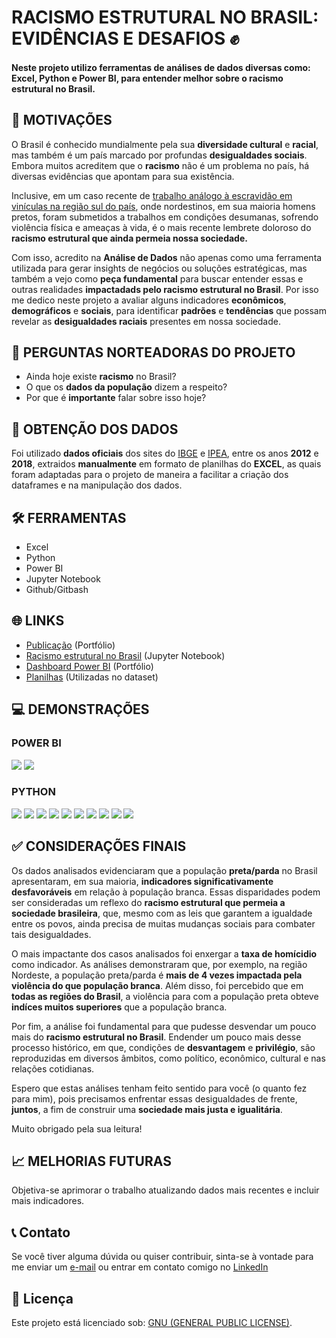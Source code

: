 # RACISMO ESTRUTURAL NO BRASIL: EVIDÊNCIAS E DESAFIOS ✊
#### Neste projeto utilizo ferramentas de análises de dados diversas como: Excel, Python e Power BI, para entender melhor sobre o racismo estrutural no Brasil.

## 🎯 MOTIVAÇÕES
O Brasil é conhecido mundialmente pela sua **diversidade cultural** e **racial**, mas também é um país marcado por profundas **desigualdades sociais**. Embora muitos acreditem que o **racismo** não é um problema no país, há diversas evidências que apontam para sua existência. 

Inclusive, em um caso recente de [trabalho análogo à escravidão em vinículas na região sul do país](https://www.dw.com/pt-br/o-que-se-sabe-sobre-caso-de-trabalho-análogo-à-escravidão-no-rs/a-64865707), onde nordestinos, em sua maioria homens pretos, foram submetidos a trabalhos em condições desumanas, sofrendo violência física e ameaças à vida, é o mais recente lembrete doloroso do **racismo estrutural que ainda permeia nossa sociedade.**

Com isso, acredito na **Análise de Dados** não apenas como uma ferramenta utilizada para gerar insights de negócios ou soluções estratégicas, mas também a vejo como **peça fundamental** para buscar entender essas e outras realidades **impactadads pelo racismo estrutural no Brasil**. Por isso me dedico neste projeto a avaliar alguns indicadores **econômicos**, **demográficos** e **sociais**, para identificar **padrões** e **tendências** que possam revelar as **desigualdades raciais** presentes em nossa sociedade.

## 💭 PERGUNTAS NORTEADORAS DO PROJETO
- Ainda hoje existe **racismo** no Brasil?
- O que os **dados da população** dizem a respeito?
- Por que é **importante** falar sobre isso hoje?
   
## 🎲 OBTENÇÃO DOS DADOS
Foi utilizado **dados oficiais** dos sites do [IBGE](https://www.ibge.gov.br/estatisticas/sociais/populacao/25844-desigualdades-sociais-por-cor-ou-raca.html) e [IPEA](https://www.ipea.gov.br/atlasviolencia/), entre os anos **2012** e **2018**, extraidos **manualmente** em formato de planilhas do **EXCEL**, as quais foram adaptadas para o projeto de maneira a facilitar a criação dos dataframes e na manipulação dos dados.

## 🛠️ FERRAMENTAS
- Excel
- Python
- Power BI
- Jupyter Notebook
- Github/Gitbash
  
## 🌐 LINKS
- [Publicação](https://pinheiro-dataset.github.io/portfolio/racismo.html) (Portfólio)
- [Racismo estrutural no Brasil](https://nbviewer.org/github/Pinheiro-dataset/racismo-estrutural/blob/main/Analise_racismo_estrutural.ipynb) (Jupyter Notebook)
- [Dashboard Power BI](https://app.powerbi.com/view?r=eyJrIjoiNThkN2Q4ZjgtNGFhYS00YWFlLThkMDMtZmE5ZjMzZGM1MzBjIiwidCI6IjBkZjE5YTliLTgyMDItNDA3ZC04ZDQ3LWFiMGZkOTJiYmJmMiJ9) (Portfólio)
- [Planilhas](https://github.com/Pinheiro-dataset/racismo-estrutural) (Utilizadas no dataset)

## 💻 DEMONSTRAÇÕES
### POWER BI
![](https://i.postimg.cc/J44ftXMC/racismo1.png)
![](https://i.postimg.cc/NFfDpZVG/racismo23.png)
### PYTHON
![](https://i.postimg.cc/fbsQcSDm/racismo6.png)
![](https://i.postimg.cc/0ygTvK6F/racismo7.png)
![](https://i.postimg.cc/kXxmBydq/racismo8.png)
![](https://i.postimg.cc/1RwTH57K/racismo9.png)
![](https://i.postimg.cc/NjhT0W4y/racismo10.png)
![](https://i.postimg.cc/jjBrV4Kr/racismo11.png)
![](https://i.postimg.cc/5235jf2P/racismo16.png)
![](https://i.postimg.cc/htwYh4YL/racismo17.png)
![](https://i.postimg.cc/dt92szDF/racismo18.png)
![](https://i.postimg.cc/Y0Rv7BRy/racismo19.png)




## ✅  CONSIDERAÇÕES FINAIS

Os dados analisados evidenciaram que a população **preta/parda** no Brasil apresentaram, em sua maioria, **indicadores significativamente desfavoráveis** em relação à população branca. Essas disparidades podem ser consideradas um reflexo do **racismo estrutural que permeia a sociedade brasileira**, que, mesmo com as leis que garantem a igualdade entre os povos, ainda precisa de muitas mudanças sociais para combater tais desigualdades.

O mais impactante dos casos analisados foi enxergar a **taxa de homícidio** como indicador. As análises demonstraram que, por exemplo, na região Nordeste, a população preta/parda é **mais de 4 vezes impactada pela violência do que população branca**. Além disso, foi percebido que em **todas as regiões do Brasil**, a violência para com a população preta obteve **indíces muitos superiores** que a população branca.

Por fim, a análise foi fundamental para que pudesse desvendar um pouco mais do **racismo estrutural no Brasil**. Endender um pouco mais desse processo histórico, em que, condições de **desvantagem** e **privilégio**, são reproduzidas em diversos âmbitos, como político, econômico, cultural e nas relações cotidianas.

Espero que estas análises tenham feito sentido para você (o quanto fez para mim), pois precisamos enfrentar essas desigualdades de frente, **juntos**, a fim de construir uma **sociedade mais justa e igualitária**. 

Muito obrigado pela sua leitura!

## 📈 MELHORIAS FUTURAS
Objetiva-se aprimorar o trabalho atualizando dados mais recentes e incluir mais indicadores.

## 📞 Contato 
Se você tiver alguma dúvida ou quiser contribuir, sinta-se à vontade para me enviar um [e-mail](rodrigosantospinheiro@gmail.com) ou entrar em contato comigo no [LinkedIn](https://www.linkedin.com/in/rodrigo-s-pinheiro/)

## 📝 Licença
Este projeto está licenciado sob: [GNU (GENERAL PUBLIC LICENSE)]().




